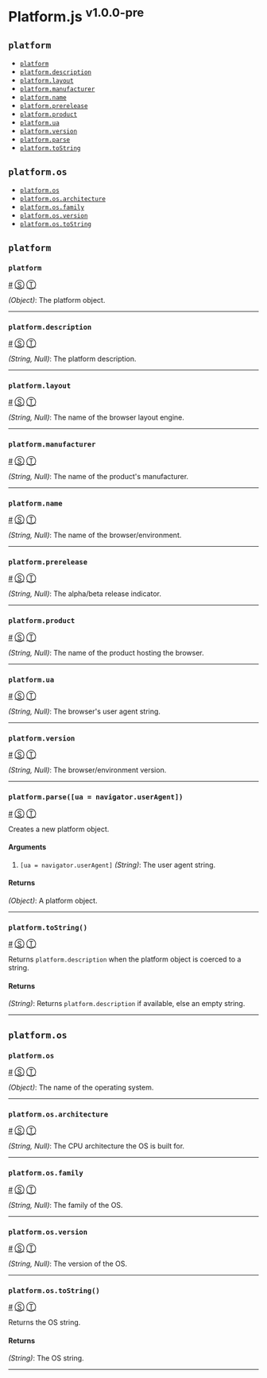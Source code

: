 # Platform.js <sup>v1.0.0-pre</sup>

<!-- div -->


<!-- div -->

## <a id="platform"></a>`platform`
* [`platform`](#platform)
* [`platform.description`](#platformdescription)
* [`platform.layout`](#platformlayout)
* [`platform.manufacturer`](#platformmanufacturer)
* [`platform.name`](#platformname)
* [`platform.prerelease`](#platformprerelease)
* [`platform.product`](#platformproduct)
* [`platform.ua`](#platformua)
* [`platform.version`](#platformversion)
* [`platform.parse`](#platformparseuanavigatoruseragent)
* [`platform.toString`](#platformtostring)

<!-- /div -->


<!-- div -->

## `platform.os`
* [`platform.os`](#platformos)
* [`platform.os.architecture`](#platformosarchitecture)
* [`platform.os.family`](#platformosfamily)
* [`platform.os.version`](#platformosversion)
* [`platform.os.toString`](#platformostostring)

<!-- /div -->


<!-- /div -->


<!-- div -->


<!-- div -->

## `platform`

<!-- div -->

### <a id="platform"></a>`platform`
<a href="#platform">#</a> [&#x24C8;](https://github.com/bestiejs/platform.js/blob/master/platform.js#L854 "View in source") [&#x24C9;][1]

*(Object)*: The platform object.

* * *

<!-- /div -->


<!-- div -->

### <a id="platformdescription"></a>`platform.description`
<a href="#platformdescription">#</a> [&#x24C8;](https://github.com/bestiejs/platform.js/blob/master/platform.js#L923 "View in source") [&#x24C9;][1]

*(String, Null)*: The platform description.

* * *

<!-- /div -->


<!-- div -->

### <a id="platformlayout"></a>`platform.layout`
<a href="#platformlayout">#</a> [&#x24C8;](https://github.com/bestiejs/platform.js/blob/master/platform.js#L931 "View in source") [&#x24C9;][1]

*(String, Null)*: The name of the browser layout engine.

* * *

<!-- /div -->


<!-- div -->

### <a id="platformmanufacturer"></a>`platform.manufacturer`
<a href="#platformmanufacturer">#</a> [&#x24C8;](https://github.com/bestiejs/platform.js/blob/master/platform.js#L939 "View in source") [&#x24C9;][1]

*(String, Null)*: The name of the product's manufacturer.

* * *

<!-- /div -->


<!-- div -->

### <a id="platformname"></a>`platform.name`
<a href="#platformname">#</a> [&#x24C8;](https://github.com/bestiejs/platform.js/blob/master/platform.js#L870 "View in source") [&#x24C9;][1]

*(String, Null)*: The name of the browser/environment.

* * *

<!-- /div -->


<!-- div -->

### <a id="platformprerelease"></a>`platform.prerelease`
<a href="#platformprerelease">#</a> [&#x24C8;](https://github.com/bestiejs/platform.js/blob/master/platform.js#L947 "View in source") [&#x24C9;][1]

*(String, Null)*: The alpha/beta release indicator.

* * *

<!-- /div -->


<!-- div -->

### <a id="platformproduct"></a>`platform.product`
<a href="#platformproduct">#</a> [&#x24C8;](https://github.com/bestiejs/platform.js/blob/master/platform.js#L955 "View in source") [&#x24C9;][1]

*(String, Null)*: The name of the product hosting the browser.

* * *

<!-- /div -->


<!-- div -->

### <a id="platformua"></a>`platform.ua`
<a href="#platformua">#</a> [&#x24C8;](https://github.com/bestiejs/platform.js/blob/master/platform.js#L963 "View in source") [&#x24C9;][1]

*(String, Null)*: The browser's user agent string.

* * *

<!-- /div -->


<!-- div -->

### <a id="platformversion"></a>`platform.version`
<a href="#platformversion">#</a> [&#x24C8;](https://github.com/bestiejs/platform.js/blob/master/platform.js#L862 "View in source") [&#x24C9;][1]

*(String, Null)*: The browser/environment version.

* * *

<!-- /div -->


<!-- div -->

### <a id="platformparseuanavigatoruseragent"></a>`platform.parse([ua = navigator.userAgent])`
<a href="#platformparseuanavigatoruseragent">#</a> [&#x24C8;](https://github.com/bestiejs/platform.js/blob/master/platform.js#L232 "View in source") [&#x24C9;][1]

Creates a new platform object.

#### Arguments
1. `[ua = navigator.userAgent]` *(String)*: The user agent string.

#### Returns
*(Object)*: A platform object.

* * *

<!-- /div -->


<!-- div -->

### <a id="platformtostring"></a>`platform.toString()`
<a href="#platformtostring">#</a> [&#x24C8;](https://github.com/bestiejs/platform.js/blob/master/platform.js#L521 "View in source") [&#x24C9;][1]

Returns `platform.description` when the platform object is coerced to a string.

#### Returns
*(String)*: Returns `platform.description` if available, else an empty string.

* * *

<!-- /div -->


<!-- /div -->


<!-- div -->

## `platform.os`

<!-- div -->

### <a id="platformos"></a>`platform.os`
<a href="#platformos">#</a> [&#x24C8;](https://github.com/bestiejs/platform.js/blob/master/platform.js#L878 "View in source") [&#x24C9;][1]

*(Object)*: The name of the operating system.

* * *

<!-- /div -->


<!-- div -->

### <a id="platformosarchitecture"></a>`platform.os.architecture`
<a href="#platformosarchitecture">#</a> [&#x24C8;](https://github.com/bestiejs/platform.js/blob/master/platform.js#L890 "View in source") [&#x24C9;][1]

*(String, Null)*: The CPU architecture the OS is built for.

* * *

<!-- /div -->


<!-- div -->

### <a id="platformosfamily"></a>`platform.os.family`
<a href="#platformosfamily">#</a> [&#x24C8;](https://github.com/bestiejs/platform.js/blob/master/platform.js#L898 "View in source") [&#x24C9;][1]

*(String, Null)*: The family of the OS.

* * *

<!-- /div -->


<!-- div -->

### <a id="platformosversion"></a>`platform.os.version`
<a href="#platformosversion">#</a> [&#x24C8;](https://github.com/bestiejs/platform.js/blob/master/platform.js#L906 "View in source") [&#x24C9;][1]

*(String, Null)*: The version of the OS.

* * *

<!-- /div -->


<!-- div -->

### <a id="platformostostring"></a>`platform.os.toString()`
<a href="#platformostostring">#</a> [&#x24C8;](https://github.com/bestiejs/platform.js/blob/master/platform.js#L914 "View in source") [&#x24C9;][1]

Returns the OS string.

#### Returns
*(String)*: The OS string.

* * *

<!-- /div -->


<!-- /div -->


<!-- /div -->


  [1]: #platform "Jump back to the TOC."